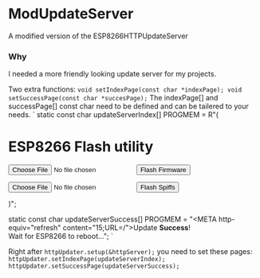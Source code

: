 # ModUpdateServer
A modified version of the ESP8266HTTPUpdateServer

### Why
I needed a more friendly looking update server for my projects.

Two extra functions:
`
    void setIndexPage(const char *indexPage);
    void setSuccessPage(const char *succesPage);
`
The indexPage[] and successPage[] const char need 
to be defined and can be tailered to your needs.
`
 static const char updateServerIndex[] PROGMEM =
  R"(<html charset="UTF-8">
     <body>
     <h1>ESP8266 Flash utility</h1>
     <form method='POST' action='?cmd=0' enctype='multipart/form-data'>
        <input type='hidden' name='cmd' value='0'>
                  <input type='file' accept='ino.bin' name='update'>
                  <input type='submit' value='Flash Firmware'>
      </form>
      <form method='POST' action='?cmd=100' enctype='multipart/form-data'> 
        <input type='hidden' name='cmd' value='100'>
                  <input type='file' accept='spiffs.bin' name='update'>
                  <input type='submit' value='Flash Spiffs'>
      </form>
     </html>)";

static const char updateServerSuccess[] PROGMEM = 
  "<META http-equiv=\"refresh\" content=\"15;URL=/\">Update <b>Success</b>!<br>Wait for ESP8266 to reboot...";
`

Right after
`
  httpUpdater.setup(&httpServer);
`
you need to set these pages:
`
  httpUpdater.setIndexPage(updateServerIndex);
  httpUpdater.setSuccessPage(updateServerSuccess);
`
